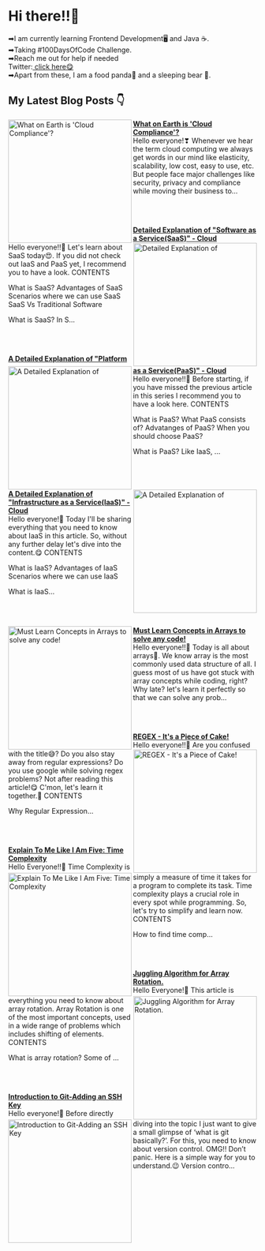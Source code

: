 <html>
<link href="style.css" rel="stylesheet"></link>
<h1> Hi there!!👋</h1>
<p>➡I am currently learning Frontend Development🖥 and Java ☕.<br>
➡Taking #100DaysOfCode Challenge.<br>
➡Reach me out for help if needed<br>
  Twitter:<a href="https://twitter.com/LaasyaSetty"> click here😋</a><br>
➡Apart from these, I am a food panda🤤 and a sleeping bear 🐻.
</p>

## My Latest Blog Posts 👇

<!-- HASHNODE_BLOG:START -->
<p align="left">
<a href="https://laasya_setty.hashnode.dev/what-on-earth-is-cloud-compliance-ckh6fcl2t00g6ras19j4u9dz0" title="What on Earth is 'Cloud Compliance'?"><img src="https://cdn.hashnode.com/res/hashnode/image/upload/v1603544806278/Q4TNvhQx0.png" alt="What on Earth is 'Cloud Compliance'?" width="250px" align="left" /></a>
<a href="https://laasya_setty.hashnode.dev/what-on-earth-is-cloud-compliance-ckh6fcl2t00g6ras19j4u9dz0" title="What on Earth is 'Cloud Compliance'?"><strong>What on Earth is 'Cloud Compliance'?</strong></a>
<br/> Hello everyone!❣
Whenever we hear the term cloud computing we always get words in our mind like elasticity, scalability, low cost, easy to use, etc. But people face major challenges like security, privacy and compliance while moving their business to... </p> <br/> <br/>
<p align="left">
<a href="https://laasya_setty.hashnode.dev/detailed-explanation-of-software-as-a-servicesaas-cloud-ckh4rynr402m348s1arm8d53f" title="Detailed Explanation of "Software as a Service(SaaS)" - Cloud"><img src="https://cdn.hashnode.com/res/hashnode/image/upload/v1602676752007/JFcAgKqYC.png" alt="Detailed Explanation of "Software as a Service(SaaS)" - Cloud" width="250px" align="right" /></a>
<a href="https://laasya_setty.hashnode.dev/detailed-explanation-of-software-as-a-servicesaas-cloud-ckh4rynr402m348s1arm8d53f" title="Detailed Explanation of "Software as a Service(SaaS)" - Cloud"><strong>Detailed Explanation of "Software as a Service(SaaS)" - Cloud</strong></a>
<br/> Hello everyone!!🤎
Let's learn about SaaS today😍. If you did not check out IaaS and PaaS yet, I recommend you to have a look.
CONTENTS

What is SaaS?
Advantages of SaaS
Scenarios where we can use SaaS
SaaS Vs Traditional Software

What is SaaS?
In S... </p> <br/> <br/>
<p align="left">
<a href="https://laasya_setty.hashnode.dev/a-detailed-explanation-of-platform-as-a-servicepaas-cloud-ckgb0gpkd01phpas1fyii4ayz" title="A Detailed Explanation of "Platform as a Service(PaaS)" - Cloud"><img src="https://cdn.hashnode.com/res/hashnode/image/upload/v1602563243770/hgqkIUqjO.png" alt="A Detailed Explanation of "Platform as a Service(PaaS)" - Cloud" width="250px" align="left" /></a>
<a href="https://laasya_setty.hashnode.dev/a-detailed-explanation-of-platform-as-a-servicepaas-cloud-ckgb0gpkd01phpas1fyii4ayz" title="A Detailed Explanation of "Platform as a Service(PaaS)" - Cloud"><strong>A Detailed Explanation of "Platform as a Service(PaaS)" - Cloud</strong></a>
<br/> Hello everyone!!💜
Before starting, if you have missed the previous article in this series I recommend you to have a look here.
CONTENTS

What is PaaS?
What PaaS consists of?
Advatanges of PaaS?
When you should choose PaaS?

What is PaaS?
Like IaaS, ... </p> <br/> <br/>
<p align="left">
<a href="https://laasya_setty.hashnode.dev/a-detailed-explanation-of-infrastructure-as-a-serviceiaas-cloud-ckg9m6luh00kds9s15bel6ilm" title="A Detailed Explanation of "Infrastructure as a Service(IaaS)" - Cloud"><img src="https://cdn.hashnode.com/res/hashnode/image/upload/v1602501680901/Y0DY9SEue.png" alt="A Detailed Explanation of "Infrastructure as a Service(IaaS)" - Cloud" width="250px" align="right" /></a>
<a href="https://laasya_setty.hashnode.dev/a-detailed-explanation-of-infrastructure-as-a-serviceiaas-cloud-ckg9m6luh00kds9s15bel6ilm" title="A Detailed Explanation of "Infrastructure as a Service(IaaS)" - Cloud"><strong>A Detailed Explanation of "Infrastructure as a Service(IaaS)" - Cloud</strong></a>
<br/> Hello everyone!💝
Today I'll be sharing everything that you need to know about IaaS in this article. So, without any further delay let's dive into the content.😋
CONTENTS

What is IaaS?
Advantages of IaaS
Scenarios where we can use IaaS

What is IaaS... </p> <br/> <br/>
<p align="left">
<a href="https://laasya_setty.hashnode.dev/must-learn-concepts-in-arrays-to-solve-any-code-ckfk0b8wq00ap5ds1c6g0aczd" title="Must Learn Concepts in Arrays to solve any code!"><img src="https://cdn.hashnode.com/res/hashnode/image/upload/v1600759378427/KxTr0l7EG.png" alt="Must Learn Concepts in Arrays to solve any code!" width="250px" align="left" /></a>
<a href="https://laasya_setty.hashnode.dev/must-learn-concepts-in-arrays-to-solve-any-code-ckfk0b8wq00ap5ds1c6g0aczd" title="Must Learn Concepts in Arrays to solve any code!"><strong>Must Learn Concepts in Arrays to solve any code!</strong></a>
<br/> Hello everyone!!💖
Today is all about arrays🤩. We know array is the most commonly used data structure of all. I guess most of us have got stuck with array concepts while coding, right? Why late? let's learn it perfectly so that we can solve any prob... </p> <br/> <br/>
<p align="left">
<a href="https://laasya_setty.hashnode.dev/regex-its-a-piece-of-cake-ckfib014501cfots1ap7m6zwc" title="REGEX - It's a Piece of Cake!"><img src="https://cdn.hashnode.com/res/hashnode/image/upload/v1600942395560/MDQGlk_2r.png" alt="REGEX - It's a Piece of Cake!" width="250px" align="right" /></a>
<a href="https://laasya_setty.hashnode.dev/regex-its-a-piece-of-cake-ckfib014501cfots1ap7m6zwc" title="REGEX - It's a Piece of Cake!"><strong>REGEX - It's a Piece of Cake!</strong></a>
<br/> Hello everyone!!💝
Are you confused with the title😅? Do you also stay away from regular expressions? Do you use google while solving regex problems? Not after reading this article!😋
C'mon, let's learn it together.🤗
CONTENTS

Why Regular Expression... </p> <br/> <br/>
<p align="left">
<a href="https://laasya_setty.hashnode.dev/explain-to-me-like-i-am-five-time-complexity-ckf9ymdzd02cn2zs1br92hswn" title="Explain To Me Like I Am Five:
Time Complexity"><img src="https://cdn.hashnode.com/res/hashnode/image/upload/v1600441048339/L9WeLQ8cA.png" alt="Explain To Me Like I Am Five:
Time Complexity" width="250px" align="left" /></a>
<a href="https://laasya_setty.hashnode.dev/explain-to-me-like-i-am-five-time-complexity-ckf9ymdzd02cn2zs1br92hswn" title="Explain To Me Like I Am Five:
Time Complexity"><strong>Explain To Me Like I Am Five:
Time Complexity</strong></a>
<br/> Hello Everyone!!💛
Time Complexity is simply a measure of time it takes for a program to complete its task. Time complexity plays a crucial role in every spot while programming. So, let's try to simplify and learn now.
CONTENTS

How to find time comp... </p> <br/> <br/>
<p align="left">
<a href="https://laasya_setty.hashnode.dev/juggling-algorithm-for-array-rotation-ckf68js8p00mu20s1ec8qb2uv" title="Juggling Algorithm for Array Rotation."><img src="https://cdn.hashnode.com/res/hashnode/image/upload/v1600173351381/7EzNNMHPh.png" alt="Juggling Algorithm for Array Rotation." width="250px" align="right" /></a>
<a href="https://laasya_setty.hashnode.dev/juggling-algorithm-for-array-rotation-ckf68js8p00mu20s1ec8qb2uv" title="Juggling Algorithm for Array Rotation."><strong>Juggling Algorithm for Array Rotation.</strong></a>
<br/> Hello Everyone!💚
This article is everything you need to know about array rotation. Array Rotation is one of the most important concepts, used in a wide range of problems which includes shifting of elements.
CONTENTS

What is array rotation?
Some of ... </p> <br/> <br/>
<p align="left">
<a href="https://laasya_setty.hashnode.dev/introduction-to-git-adding-an-ssh-key-ckeyay15o00e2iqs16yfl45rs" title="Introduction to Git-Adding an SSH Key"><img src="https://cdn.hashnode.com/res/hashnode/image/upload/v1599830758047/XDqga30Bt.png" alt="Introduction to Git-Adding an SSH Key" width="250px" align="left" /></a>
<a href="https://laasya_setty.hashnode.dev/introduction-to-git-adding-an-ssh-key-ckeyay15o00e2iqs16yfl45rs" title="Introduction to Git-Adding an SSH Key"><strong>Introduction to Git-Adding an SSH Key</strong></a>
<br/> Hello everyone!🖤
Before directly diving into the topic I just want to give a small glimpse of ‘what is git basically?’. For this, you need to know about version control.
OMG!! Don’t panic. Here is a simple way for you to understand.😉
Version contro... </p> <br/> <br/>
<!-- HASHNODE_BLOG:END -->



